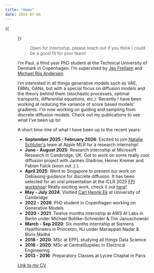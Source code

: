 ```yaml
---
title: "Home"
date: 2024-07-06
---
```


{{<figure src="images/paultea.png"  height=200 >}}


> Open for internship, please reach out if you think I could be a good fit for your team!

I'm Paul, a third year PhD student at the Technical University of Denmark in Copenhagen. I'm supervised by [Jes Frellsen](https://frellsen.org) and [Michael Riis Andersen](https://michaelriis.github.io). 

I'm interested in all things generative models such as VAE, EBMs, GANs, but with a special focus on diffusion models and the theory behind them (stochastic processes, optimal transports, differential equations, etc.). Recently I have been working at reducing the variance of score based models' gradients. I'm now working on guiding and sampling from discrete diffusion models. Check out my publications to see what I've been up to!

A short time-line of what I have been up to the recent years:

- **September 2025 - February 2026**: Excited to join [Natalie Schluter's](https://natschluter.github.io/) team at Apple MLR for a research internship!
- **June - August 2025**: Research internship at Microsoft Research in Cambridge, UK. Got to work on some really cool diffusion project with Jannes Gladrow, Heiner Kremer and Fabian Falck (soon out ;) ). 
- **April 2025**: Went to Singapore to present our work on Debiasing guidance for discrete diffusion. It has been selected for an oral presentation at the ICLR 2025 [FPI workshop](https://sites.google.com/view/fpiworkshop/about)! Really exciting work, check it out [here](https://arxiv.org/pdf/2502.06079)!
- **May - July 2024**: Visitied [Carl Henrik Ek](http://carlhenrik.com/) at University of Cambridge
- **2022 - 2026**: PhD student in Copenhagen working on Generative Models
- **2020 - 2021**: Twelve months internship at AWS AI Labs in Berlin under Michael Bohlke-Schneider & Tim Januschowski
- **March - Sep 2020**: Six months internship at Siemens Healthineers in Princeton, NJ under Mariappan Nadar & Boris Mailhé
- **2018 - 2020**: MSc at EPFL studying all things Data Science
- **2016 - 2020**: MSc at CentralSupélec in Electrical Engineering
- **2013 - 2016**: Preparatory Classes at Lycee Chaptal in Paris

[Link to my CV](pdf/CV_PJ.pdf)
